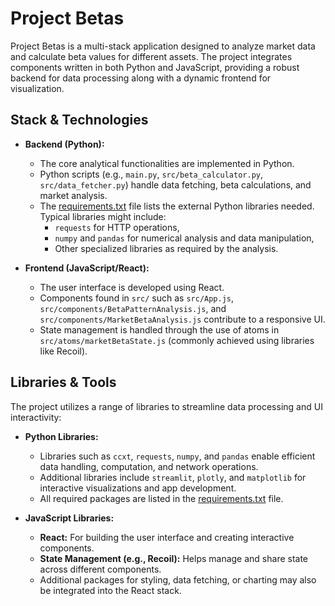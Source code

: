 # Project Betas

Project Betas is a multi-stack application designed to analyze market data and calculate beta values for different assets. The project integrates components written in both Python and JavaScript, providing a robust backend for data processing along with a dynamic frontend for visualization.

## Stack & Technologies

- **Backend (Python):**
  - The core analytical functionalities are implemented in Python.
  - Python scripts (e.g., `main.py`, `src/beta_calculator.py`, `src/data_fetcher.py`) handle data fetching, beta calculations, and market analysis.
  - The [requirements.txt](requirements.txt) file lists the external Python libraries needed. Typical libraries might include:
    - `requests` for HTTP operations,
    - `numpy` and `pandas` for numerical analysis and data manipulation,
    - Other specialized libraries as required by the analysis.

- **Frontend (JavaScript/React):**
  - The user interface is developed using React.
  - Components found in `src/` such as `src/App.js`, `src/components/BetaPatternAnalysis.js`, and `src/components/MarketBetaAnalysis.js` contribute to a responsive UI.
  - State management is handled through the use of atoms in `src/atoms/marketBetaState.js` (commonly achieved using libraries like Recoil).

## Libraries & Tools

The project utilizes a range of libraries to streamline data processing and UI interactivity:

- **Python Libraries:**
  - Libraries such as `ccxt`, `requests`, `numpy`, and `pandas` enable efficient data handling, computation, and network operations.
  - Additional libraries include `streamlit`, `plotly`, and `matplotlib` for interactive visualizations and app development.
  - All required packages are listed in the [requirements.txt](requirements.txt) file.

- **JavaScript Libraries:**
  - **React:** For building the user interface and creating interactive components.
  - **State Management (e.g., Recoil):** Helps manage and share state across different components.
  - Additional packages for styling, data fetching, or charting may also be integrated into the React stack.
